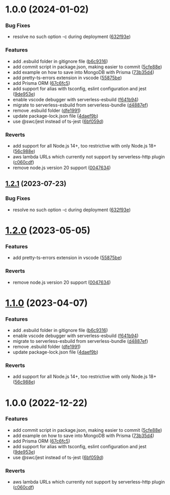 # 1.0.0 (2024-01-02)


### Bug Fixes

* resolve no such option -c during deployment ([632f93e](https://github.com/pedropaf/Serverless-Boilerplate-Express-TypeScript/commit/632f93e1acebbe4eec86a12f86b6092527ce538f))


### Features

* add .esbuild folder in gitignore file ([b6c9316](https://github.com/pedropaf/Serverless-Boilerplate-Express-TypeScript/commit/b6c9316ee0f1fc04781947ffbb50b3a0c693cda8))
* add commit script in package.json, making easier to commit ([5cfe88e](https://github.com/pedropaf/Serverless-Boilerplate-Express-TypeScript/commit/5cfe88e87827dcdbba34991b161ebde265e2527c))
* add example on how to save into MongoDB with Prisma ([73b35d4](https://github.com/pedropaf/Serverless-Boilerplate-Express-TypeScript/commit/73b35d40a99f0ebadc8856e8e2525b95ac83d588))
* add pretty-ts-errors extension in vscode ([55875be](https://github.com/pedropaf/Serverless-Boilerplate-Express-TypeScript/commit/55875be5f6a8e2daa85c27384f6dfd1199b2ce0d))
* add Prisma ORM ([67c6fc5](https://github.com/pedropaf/Serverless-Boilerplate-Express-TypeScript/commit/67c6fc5edaee518b192e04dce9eb38fb8227f390))
* add support for alias with tsconfig, eslint configuration and jest ([9de953e](https://github.com/pedropaf/Serverless-Boilerplate-Express-TypeScript/commit/9de953ef8d3eebba3f8554934f90707c0d92b36f))
* enable vscode debugger with serverless-esbuild ([f641b94](https://github.com/pedropaf/Serverless-Boilerplate-Express-TypeScript/commit/f641b94f7526061f02beb85f61cb764ea784d9e4))
* migrate to serverless-esbuild from serverless-bundle ([d4887ef](https://github.com/pedropaf/Serverless-Boilerplate-Express-TypeScript/commit/d4887efb122311851614c20f337a8892e6a1ecfd))
* remove .esbuild folder ([dfe1991](https://github.com/pedropaf/Serverless-Boilerplate-Express-TypeScript/commit/dfe1991f12edd02f9684fd728ccbf2817e919f78))
* update package-lock.json file ([4daef9b](https://github.com/pedropaf/Serverless-Boilerplate-Express-TypeScript/commit/4daef9b545fa6f920d98f4768177d9023833355f))
* use @swc/jest instead of ts-jest ([6bf059d](https://github.com/pedropaf/Serverless-Boilerplate-Express-TypeScript/commit/6bf059d7c8b35979b76bfeaea65fdac67aeb7ee6))


### Reverts

* add support for all Node.js 14+, too restrictive with only Node.js 18+ ([56c988e](https://github.com/pedropaf/Serverless-Boilerplate-Express-TypeScript/commit/56c988ec898e381fd37827bdf3ae164e2f58d279))
* aws lambda URLs which currently not support by serverless-http plugin ([c060cdf](https://github.com/pedropaf/Serverless-Boilerplate-Express-TypeScript/commit/c060cdf7afbc0384454bb8d7d350b945892ea54c))
* remove node.js version 20 support ([0047634](https://github.com/pedropaf/Serverless-Boilerplate-Express-TypeScript/commit/004763445d655bf3a24f3b97eeeb50fb9f2e43a7))

## [1.2.1](https://github.com/ixartz/Serverless-Boilerplate-Express-TypeScript/compare/v1.2.0...v1.2.1) (2023-07-23)


### Bug Fixes

* resolve no such option -c during deployment ([632f93e](https://github.com/ixartz/Serverless-Boilerplate-Express-TypeScript/commit/632f93e1acebbe4eec86a12f86b6092527ce538f))

# [1.2.0](https://github.com/ixartz/Serverless-Boilerplate-Express-TypeScript/compare/v1.1.0...v1.2.0) (2023-05-05)


### Features

* add pretty-ts-errors extension in vscode ([55875be](https://github.com/ixartz/Serverless-Boilerplate-Express-TypeScript/commit/55875be5f6a8e2daa85c27384f6dfd1199b2ce0d))


### Reverts

* remove node.js version 20 support ([0047634](https://github.com/ixartz/Serverless-Boilerplate-Express-TypeScript/commit/004763445d655bf3a24f3b97eeeb50fb9f2e43a7))

# [1.1.0](https://github.com/ixartz/Serverless-Boilerplate-Express-TypeScript/compare/v1.0.0...v1.1.0) (2023-04-07)


### Features

* add .esbuild folder in gitignore file ([b6c9316](https://github.com/ixartz/Serverless-Boilerplate-Express-TypeScript/commit/b6c9316ee0f1fc04781947ffbb50b3a0c693cda8))
* enable vscode debugger with serverless-esbuild ([f641b94](https://github.com/ixartz/Serverless-Boilerplate-Express-TypeScript/commit/f641b94f7526061f02beb85f61cb764ea784d9e4))
* migrate to serverless-esbuild from serverless-bundle ([d4887ef](https://github.com/ixartz/Serverless-Boilerplate-Express-TypeScript/commit/d4887efb122311851614c20f337a8892e6a1ecfd))
* remove .esbuild folder ([dfe1991](https://github.com/ixartz/Serverless-Boilerplate-Express-TypeScript/commit/dfe1991f12edd02f9684fd728ccbf2817e919f78))
* update package-lock.json file ([4daef9b](https://github.com/ixartz/Serverless-Boilerplate-Express-TypeScript/commit/4daef9b545fa6f920d98f4768177d9023833355f))


### Reverts

* add support for all Node.js 14+, too restrictive with only Node.js 18+ ([56c988e](https://github.com/ixartz/Serverless-Boilerplate-Express-TypeScript/commit/56c988ec898e381fd37827bdf3ae164e2f58d279))

# 1.0.0 (2022-12-22)


### Features

* add commit script in package.json, making easier to commit ([5cfe88e](https://github.com/ixartz/Serverless-Boilerplate-Express-TypeScript/commit/5cfe88e87827dcdbba34991b161ebde265e2527c))
* add example on how to save into MongoDB with Prisma ([73b35d4](https://github.com/ixartz/Serverless-Boilerplate-Express-TypeScript/commit/73b35d40a99f0ebadc8856e8e2525b95ac83d588))
* add Prisma ORM ([67c6fc5](https://github.com/ixartz/Serverless-Boilerplate-Express-TypeScript/commit/67c6fc5edaee518b192e04dce9eb38fb8227f390))
* add support for alias with tsconfig, eslint configuration and jest ([9de953e](https://github.com/ixartz/Serverless-Boilerplate-Express-TypeScript/commit/9de953ef8d3eebba3f8554934f90707c0d92b36f))
* use @swc/jest instead of ts-jest ([6bf059d](https://github.com/ixartz/Serverless-Boilerplate-Express-TypeScript/commit/6bf059d7c8b35979b76bfeaea65fdac67aeb7ee6))


### Reverts

* aws lambda URLs which currently not support by serverless-http plugin ([c060cdf](https://github.com/ixartz/Serverless-Boilerplate-Express-TypeScript/commit/c060cdf7afbc0384454bb8d7d350b945892ea54c))
